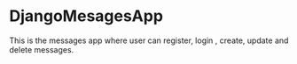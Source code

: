 # DjangoMesagesApp

This is the messages app where user can register, login , create, update and delete messages.